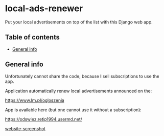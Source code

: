 # local-ads-renewer
Put your local advertisements on top of the list with this Django web app.


## Table of contents
* [General info](#general-info)


## General info
Unfortunately cannot share the code, because I sell subscriptions to use the app.

Application automatically renew local advertisements announced on the:

https://www.lm.pl/ogloszenia

App is available here (but one cannot use it without a subscription):

https://odswiez.retip1994.usermd.net/

[website-screenshot](http://cv.retip1994.usermd.net/wp-content/uploads/2021/02/renew-screen.png)








